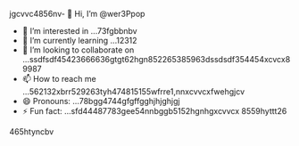 jgcvvc4856nv- 👋 Hi, I’m @wer3Ppop
- 👀 I’m interested in ...73fgbbnbv
- 🌱 I’m currently learning ...12312
- 💞️ I’m looking to collaborate on ...ssdfsdf45423666636gtgt62hgn852265385963dssdsdf354454xcvcx89987
- 📫 How to reach me ...562132xbrr529263tyh474815155wfrre1,nnxcvvcxfwehgjcv
- 😄 Pronouns: ...78bgg4744gfgffgghjhjghjgj
- ⚡ Fun fact: ...sfd44487783gee54nnbggb5152hgnhgxcvvcx
8559hyttt26
<!---jl456asdgjllm.lm45596969142vvv
wer3Ppop/wer3Ppop is a ✨ special ✨ repository 2because its `README.md` (this file) appears on your GitHub gfprofile.511520
You can click the Preview link to take a look at your changes.1441cbvxx
--->465htyncbv
